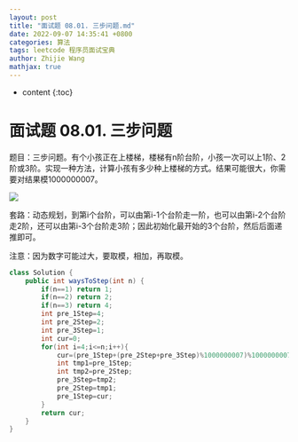```yaml
---
layout: post
title: "面试题 08.01. 三步问题.md"
date: 2022-09-07 14:35:41 +0800
categories: 算法
tags: leetcode 程序员面试宝典
author: Zhijie Wang
mathjax: true
---
```



* content
{:toc}














# 面试题 08.01. 三步问题

题目：三步问题。有个小孩正在上楼梯，楼梯有n阶台阶，小孩一次可以上1阶、2阶或3阶。实现一种方法，计算小孩有多少种上楼梯的方式。结果可能很大，你需要对结果模1000000007。



![](D:/下载/youdaonote-pull-master/youdaonote-pull-master/youdaonote/youdaonote-images/WEBRESOURCE110f5f8bb62c7960c50fdee85afac091.jpeg)

套路：动态规划，到第i个台阶，可以由第i-1个台阶走一阶，也可以由第i-2个台阶走2阶，还可以由第i-3个台阶走3阶；因此初始化最开始的3个台阶，然后后面递推即可。

注意：因为数字可能过大，要取模，相加，再取模。

```java
class Solution {
    public int waysToStep(int n) {
        if(n==1) return 1;
        if(n==2) return 2;
        if(n==3) return 4;
        int pre_1Step=4;
        int pre_2Step=2;
        int pre_3Step=1;
        int cur=0;
        for(int i=4;i<=n;i++){
            cur=(pre_1Step+(pre_2Step+pre_3Step)%1000000007)%1000000007;
            int tmp1=pre_1Step;
            int tmp2=pre_2Step;
            pre_3Step=tmp2;
            pre_2Step=tmp1;
            pre_1Step=cur;
        }
        return cur;
    }
}
```
